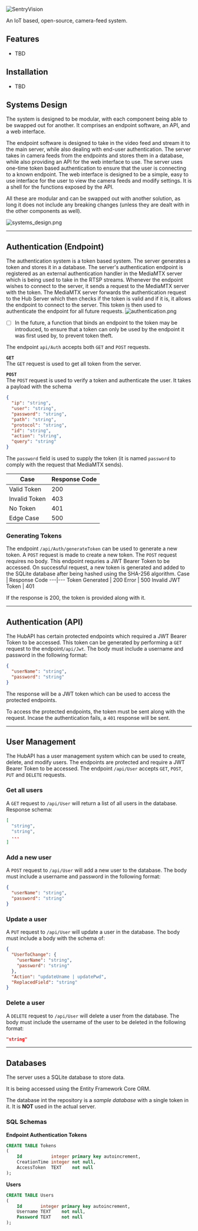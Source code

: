 ![SentryVision](images/banner.png)

An IoT based, open-source, camera-feed system.

## Features
- TBD

## Installation
- TBD

## Systems Design
The system is designed to be modular, with each component being able to be swapped out for another. It comprises an endpoint software, an API, and a web interface.

The endpoint software is designed to take in the video feed and stream it to the main server, while also dealing with end-user authentication.
The server takes in camera feeds from the endpoints and stores them in a database, while also providing an API for the web interface to use. The server uses one-time token based authentication to ensure that the user is connecting to a known endpoint.
The web interface is designed to be a simple, easy to use interface for the user to view the camera feeds and modify settings. It is a shell for the functions exposed by the API.

All these are modular and can be swapped out with another solution, as long it does not include any breaking changes (unless they are dealt with in the other components as well).

![systems_design.png](images/systems_design.png)

---

## Authentication (Endpoint)
The authentication system is a token based system. The server generates a token and stores it in a database. The server's authentication endpoint is registered as an external authentication handler in the MediaMTX server which is being used to take in the RTSP streams. Whenever the endpoint wishes to connect to the server, it sends a request to the MediaMTX server with the token. The MediaMTX server forwards the authentication request to the Hub Server which then checks if the token is valid and if it is, it allows the endpoint to connect to the server. This token is then used to authenticate the endpoint for all future requests.
![authentication.png](images/authentication.png)
- [ ] In the future, a function that binds an endpoint to the token may be introduced, to ensure that a token can only be used by the endpoint it was first used by, to prevent token theft.

The endpoint `api/Auth` accepts both `GET` and `POST` requests.

**`GET`<br>**
The `GET` request is used to get all token from the server.

**`POST` <br>**
The `POST` request is used to verify a token and authenticate the user. It takes a payload with the schema
```json
{
  "ip": "string",
  "user": "string",
  "password": "string",
  "path": "string",
  "protocol": "string",
  "id": "string",
  "action": "string",
  "query": "string"
}
```
The `password` field is used to supply the token (it is named `password` to comply with the request that MediaMTX sends). <br>

Case | Response Code
---|---
Valid Token | 200
Invalid Token | 403
No Token | 401
Edge Case | 500

### Generating Tokens
The endpoint `/api/Auth/generateToken` can be used to generate a new token. A `POST` request is made to create a new token.
The `POST` request requires no body. This endpoint requries a JWT Bearer Token to be accessed. 
On successful request, a new token is generated and added to the SQLite database after being hashed using the SHA-256 algorithm.
Case | Response Code
---|---
Token Generated | 200
Error | 500
Invalid JWT Token | 401

If the response is 200, the token is provided along with it.

---
## Authentication (API)
The HubAPI has certain protected endpoints which required a JWT Bearer Token to be accessed.
This token can be generated by performing a `GET` request to the endpoint`/api/Jwt`. The body must include a username and password in the following format:
```json
{
  "userName": "string",
  "password": "string"
}
```
The response will be a JWT token which can be used to access the protected endpoints.

To access the protected endpoints, the token must be sent along with the request. Incase the authentication fails, a `401` response will be sent.

---
## User Management
The HubAPI has a user management system which can be used to create, delete, and modify users. The endpoints are protected and require a JWT Bearer Token to be accessed.
The endpoint `/api/User` accepts `GET`, `POST`, `PUT` and `DELETE` requests.

### Get all users
A `GET` request to `/api/User` will return a list of all users in the database.
Response schema:
```json
[
  "string",
  "string",
  ...
]
```

### Add a new user
A `POST` request to `/api/User` will add a new user to the database. The body must include a username and password in the following format:
```json
{
  "userName": "string",
  "password": "string"
}
```

### Update a user
A `PUT` request to `/api/User` will update a user in the database. The body must include a body with the schema of:
```json
{
  "UserToChange": {
    "userName": "string",
    "password": "string"
  },
  "Action": "updateUname | updatePwd",
  "ReplacedField": "string"
}
```

### Delete a user
A `DELETE` request to `/api/User` will delete a user from the database. The body must include the username of the user to be deleted in the following format:
```json
"string"
```

---
## Databases
The server uses a SQLite database to store data.

It is being accessed using the Entity Framework Core ORM.

The database int the repository is a *sample database* with a single token in it. It is **NOT** used in the actual server.

### SQL Schemas
**Endpoint Authentication Tokens**

```sql
CREATE TABLE Tokens
(
    Id           integer primary key autoincrement,
    CreationTime integer not null,
    AccessToken  TEXT    not null
);
```

**Users**
```sql
CREATE TABLE Users
(
    Id       integer primary key autoincrement,
    Username TEXT    not null,
    Password TEXT    not null
);
```
